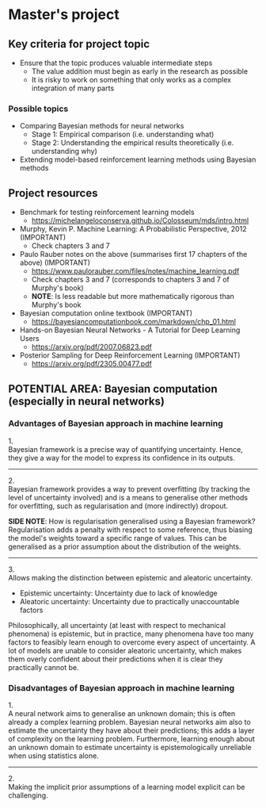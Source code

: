 # Master's project

## Key criteria for project topic
- Ensure that the topic produces valuable intermediate steps
    - The value addition must begin as early in the research as possible
    - It is risky to work on something that only works as a complex integration of many parts

### Possible topics
- Comparing Bayesian methods for neural networks
    - Stage 1: Empirical comparison (i.e. understanding what)
    - Stage 2: Understanding the empirical results theoretically (i.e. understanding why)
- Extending model-based reinforcement learning methods using Bayesian methods

## Project resources
- Benchmark for testing reinforcement learning models
    - https://michelangeloconserva.github.io/Colosseum/mds/intro.html
- Murphy, Kevin P. Machine Learning: A Probabilistic Perspective, 2012 (IMPORTANT)
    - Check chapters 3 and 7
- Paulo Rauber notes on the above (summarises first 17 chapters of the above) (IMPORTANT)
    - https://www.paulorauber.com/files/notes/machine_learning.pdf
    - Check chapters 3 and 7 (corresponds to chapters 3 and 7 of Murphy's book)
    - **NOTE**: Is less readable but more mathematically rigorous than Murphy's book
- Bayesian computation online textbook (IMPORTANT)
    - https://bayesiancomputationbook.com/markdown/chp_01.html
- Hands-on Bayesian Neural Networks - A Tutorial for Deep Learning Users
    - https://arxiv.org/pdf/2007.06823.pdf
- Posterior Sampling for Deep Reinforcement Learning (IMPORTANT)
    - https://arxiv.org/pdf/2305.00477.pdf

## POTENTIAL AREA: Bayesian computation (especially in neural networks)
### Advantages of Bayesian approach in machine learning
1.<br> Bayesian framework is a precise way of quantifying uncertainty. Hence, they give a way for the model to express its confidence in its outputs.

---

2.<br> Bayesian framework provides a way to prevent overfitting (by tracking the level of uncertainty involved) and is a means to generalise other methods for overfitting, such as regularisation and (more indirectly) dropout.


**SIDE NOTE**: How is regularisation generalised using a Bayesian framework? Regularisation adds a penalty with respect to some reference, thus biasing the model's weights toward a specific range of values. This can be generalised as a prior assumption about the distribution of the weights.

---

3.<br> Allows making the distinction between epistemic and aleatoric uncertainty.

- Epistemic uncertainty: Uncertainty due to lack of knowledge
- Aleatoric uncertainty: Uncertainty due to practically unaccountable factors

Philosophically, all uncertainty (at least with respect to mechanical phenomena) is epistemic, but in practice, many phenomena have too many factors to feasibly learn enough to overcome every aspect of uncertainty. A lot of models are unable to consider aleatoric uncertainty, which makes them overly confident about their predictions when it is clear they practically cannot be.

### Disadvantages of Bayesian approach in machine learning
1.<br> A neural network aims to generalise an unknown domain; this is often already a complex learning problem. Bayesian neural networks aim also to estimate the uncertainty they have about their predictions; this adds a layer of complexity on the learning problem. Furthermore, learning enough about an unknown domain to estimate uncertainty is epistemologically unreliable when using statistics alone.

---

2.<br> Making the implicit prior assumptions of a learning model explicit can be challenging.
